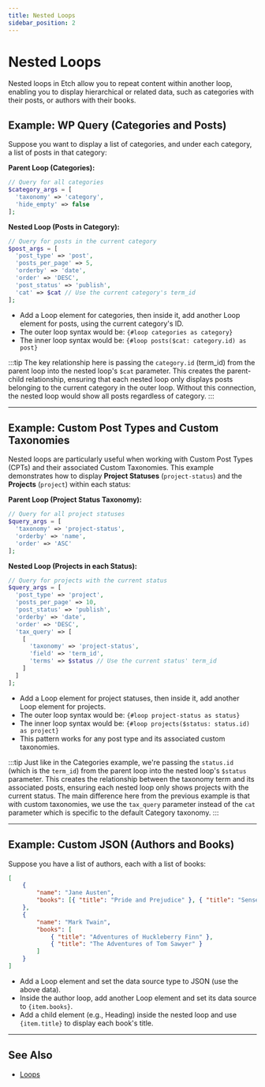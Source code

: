 ```yaml
---
title: Nested Loops
sidebar_position: 2
---
```


# Nested Loops

Nested loops in Etch allow you to repeat content within another loop, enabling you to display hierarchical or related data, such as categories with their posts, or authors with their books.

## Example: WP Query (Categories and Posts)

Suppose you want to display a list of categories, and under each category, a list of posts in that category:

**Parent Loop (Categories):**

```php
// Query for all categories
$category_args = [
  'taxonomy' => 'category',
  'hide_empty' => false
];
```

**Nested Loop (Posts in Category):**

```php
// Query for posts in the current category
$post_args = [
  'post_type' => 'post',
  'posts_per_page' => 5,
  'orderby' => 'date',
  'order' => 'DESC',
  'post_status' => 'publish',
  'cat' => $cat // Use the current category's term_id
];
```

- Add a Loop element for categories, then inside it, add another Loop element for posts, using the current category's ID.
- The outer loop syntax would be: `{#loop categories as category}`
- The inner loop syntax would be: `{#loop posts($cat: category.id) as post}`

:::tip
The key relationship here is passing the `category.id` (term_id) from the parent loop into the nested loop's `$cat` parameter. This creates the parent-child relationship, ensuring that each nested loop only displays posts belonging to the current category in the outer loop. Without this connection, the nested loop would show all posts regardless of category.
:::

---

## Example: Custom Post Types and Custom Taxonomies

Nested loops are particularly useful when working with Custom Post Types (CPTs) and their associated Custom Taxonomies. This example demonstrates how to display **Project Statuses** (`project-status`) and the **Projects** (`project`) within each status:

**Parent Loop (Project Status Taxonomy):**

```php
// Query for all project statuses
$query_args = [
  'taxonomy' => 'project-status',
  'orderby' => 'name',
  'order' => 'ASC'
];
```

**Nested Loop (Projects in each Status):**

```php
// Query for projects with the current status
$query_args = [
  'post_type' => 'project',
  'posts_per_page' => 10,
  'post_status' => 'publish',
  'orderby' => 'date',
  'order' => 'DESC',
  'tax_query' => [
    [
      'taxonomy' => 'project-status',
      'field' => 'term_id',
      'terms' => $status // Use the current status' term_id
    ]
  ]
];
```

- Add a Loop element for project statuses, then inside it, add another Loop element for projects.
- The outer loop syntax would be: `{#loop project-status as status}`
- The inner loop syntax would be: `{#loop projects($status: status.id) as project}`
- This pattern works for any post type and its associated custom taxonomies.

:::tip
Just like in the Categories example, we're passing the `status.id` (which is the `term_id`) from the parent loop into the nested loop's `$status` parameter. This creates the relationship between the taxonomy term and its associated posts, ensuring each nested loop only shows projects with the current status. The main difference here from the previous example is that with custom taxonomies, we use the `tax_query` parameter instead of the `cat` parameter which is specific to the default Category taxonomy.
:::

---

## Example: Custom JSON (Authors and Books)

Suppose you have a list of authors, each with a list of books:

```json
[
	{
		"name": "Jane Austen",
		"books": [{ "title": "Pride and Prejudice" }, { "title": "Sense and Sensibility" }]
	},
	{
		"name": "Mark Twain",
		"books": [
			{ "title": "Adventures of Huckleberry Finn" },
			{ "title": "The Adventures of Tom Sawyer" }
		]
	}
]
```

- Add a Loop element and set the data source type to JSON (use the above data).
- Inside the author loop, add another Loop element and set its data source to `{item.books}`.
- Add a child element (e.g., Heading) inside the nested loop and use `{item.title}` to display each book's title.

---

## See Also

- [Loops](/loops/basic-loops)
